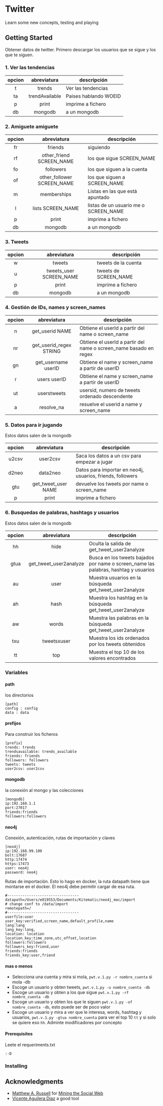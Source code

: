 # Twitter

Learn some new concepts, testing and playing

## Getting Started

Obtener datos de twitter. Primero descargar los usuarios que se sigue y los que te siguen.

### 1. Ver las tendencias

| opcion | abreviatura | descripción |
|:------:|:-----------:|-------------|
| t | trends | Ver las tendencias |
|ta | trendAvailable | Paises hablando WOEID |
|p| print | imprime a fichero |
|db|mongodb|  a un mongodb|

### 2. Amiguete amiguete

| opcion | abreviatura | descripción |
|:------:|:-----------:|-------------|
|fr | friends | siguiendo |
|rf | other_friend SCREEN_NAME | los que sigue SCREEN_NAME |
|fo| followers | los que siguen a la cuenta |
|of| other_follower SCREEN_NAME | los que siguen a SCREEN_NAME |
|m| memberships | Listas en las que está apuntado  |
|l| lists SCREEN_NAME | listas de un usuario me o SCREEN_NAME |
|p| print | imprime a fichero |
|db|mongodb|  a un mongodb|

### 3. Tweets

| opcion | abreviatura | descripción |
|:------:|:-----------:|-------------|
| w | tweets | tweets de la cuenta |
| u | tweets_user SCREEN_NAME | tweets de SCREEN_NAME |
|p| print | imprime a fichero |
|db|mongodb|  a un mongodb|

### 4. Gestión de IDs, names y screen_names

| opcion | abreviatura | descripción |
|:------:|:-----------:|-------------|
| n | get_userid NAME| Obtiene el userId a partir del name o screen_name  |
| nr | get_userid_regex STRING | Obtiene el userId a partir del name o screen_name basado en regex |
| gn | get_username userID| Obtiene el name y screen_name a partir de userID |
| r | users userID| Obtiene el name y screen_name a partir de userID |
|ut| userstweets | usersid, numero de tweets ordenado descendente | 
|a| resolve_na | resuelve el userid a name y screen_name | 

### 5. Datos para ir jugando
Estos datos salen de la mongodb

| opcion | abreviatura | descripción |
|:------:|:-----------:|-------------|
| u2csv | user2csv | Saca los datos a un csv para empezar a jugar |
| d2neo | data2neo | Datos para importar en neo4j, usuarios, friends, followers |
|gtu| get_tweet_user NAME | devuelve los tweets por name o screen_name|
|p| print | imprime a fichero |
 
### 6. Busquedas de palabras, hashtags y usuarios
Estos datos salen de la mongodb
 
| opcion | abreviatura | descripción |
|:------:|:-----------:|-------------|
| hh | hide | Oculta la salida de get_tweet_user2analyze |
| gtua | get_tweet_user2analyze | Busca en los tweets bajados por name o screen_name las palabras, hashtag y usuarios |
| au | user | Muestra usuarios en la búsqueda get_tweet_user2analyze |
| ah | hash | Muestra los hashtag en la búsqueda get_tweet_user2analyze |
| aw | words | Muestra las palabras en la búsqueda get_tweet_user2analyze |
| txu | tweetsxuser | Muestra los ids ordenados por los tweets obtenidos |
| tt | top | Muestra el top 10 de los valores encontrados | 
 


### Variables

#### path
los directorios
``` 
[path]
config : config
data : data
```
#### prefijos
Para construir los ficheros
``` 
[prefix]
trends: trends
trendsavailable: trends_available
friends: friends
followers: followers
tweets: tweets
user2csv: user2csv
``` 
#### mongodb
la conexión al mongo y las colecciones
``` 
[mongodb]
ip:192.168.1.1
port:27017
friends:friends
followers:followers
``` 
#### neo4j
Conexión, autenticación, rutas de importación y claves
``` 
[neo4j]
ip:192.168.99.100
bolt:17687
http:17474
https:17473
user: neo4j
password: neo4j
``` 
Rutas de importación. Esto lo hago en docker, la ruta datapath tiene que montarse en el docker.
El neo4j debe permitir cargar de esa ruta.
``` 
#---------------------------------
datapath=/Users/e019553/Documents/Kitematic/neo4j_mac/import
# change conf to /data/import
remotepath=/
#---------------------------------
userfile:user
user_key:verified,screen_name,default_profile,name
lang:lang
lang_key:lang,
location: location
location_key:time_zone,utc_offset,location
followers:followers
followers_key:friend,user
friends:friends
friends_key:user,friend
``` 
#### mas o menos
* Selecciona una cuenta y mira si mola, `pwt.v.1.py -r nombre_cuenta` si mola -db
* Escoge un usuario y obten tweets, `pwt.v.1.py -u nombre_cuenta -db`
* Escoge un usuario y obten a los que sigue  `pwt.v.1.py -rf nombre_cuenta -db`
* Escoge un usuario y obten los que le siguen  `pwt.v.1.py -of nombre_cuenta -db`, esto puede ser de poco valor
* Escoge un usuario y mira a ver que le interesa, words, hashtag y usuarios, `pwt.v.1.py -gtua nombre_cuenta` para ver el top 10 `tt` y si solo se quiere eso `hh`. Adminte modificadores por concepto



#### Prerequisites

Leete el requeriments.txt
```
:-D
```

### Installing

## Acknowledgments

* [Matthew A. Russell](https://github.com/ptwobrussell) for [Mining the Social Web](https://www.amazon.com/gp/product/1449388345?tag=oreonbl-20)
* [Vicente Aguilera Diaz](https://github.com/vaguileradiaz/tinfoleak) a good tool
